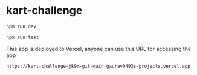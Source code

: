 # kart-challenge

```js
npm run dev
```

```js
npm run test
```

This app is deployed to Vercel, anyone can use this URL for accessing the app

```
https://kart-challenge-jk9m-git-main-gaurav0493s-projects.vercel.app
```
